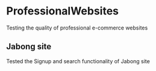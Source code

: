 # ProfessionalWebsites
Testing the quality of professional e-commerce websites

## Jabong site
Tested the Signup and search functionality of Jabong site
